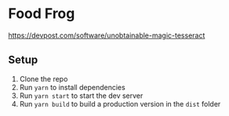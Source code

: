 # Food Frog

https://devpost.com/software/unobtainable-magic-tesseract

## Setup

1. Clone the repo
2. Run `yarn` to install dependencies
3. Run `yarn start` to start the dev server
4. Run `yarn build` to build a production version in the `dist` folder